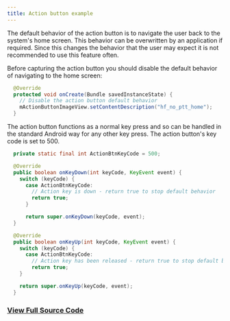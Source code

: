 ```yaml
---
title: Action button example
---
```


The default behavior of the action button is to navigate the user back to the system's home screen. This behavior can be overwritten by an application if required. Since this changes the behavior that the user may expect it is not recommended to use this feature often.

Before capturing the action button you should disable the default behavior of navigating to the home screen:

```java
  @Override
  protected void onCreate(Bundle savedInstanceState) {
    // Disable the action button default behavior
    mActionButtonImageView.setContentDescription("hf_no_ptt_home");
  }
```

The action button functions as a normal key press and so can be handled in the standard Android way for any other key press. The action button's key code is set to 500.

```java
  private static final int ActionBtnKeyCode = 500;

  @Override
  public boolean onKeyDown(int keyCode, KeyEvent event) {
    switch (keyCode) {
      case ActionBtnKeyCode:
        // Action key is down - return true to stop default behavior
        return true;
      }

      return super.onKeyDown(keyCode, event);
  }

  @Override
  public boolean onKeyUp(int keyCode, KeyEvent event) {
    switch (keyCode) {
      case ActionBtnKeyCode:
        // Action key has been released - return true to stop default behavior
        return true;
    }

    return super.onKeyUp(keyCode, event);
  }
```

### [View Full Source Code](https://github.com/realwear/Developer-Examples/blob/master/hmt1developerexamples/src/main/java/com/realwear/hmt1developerexamples/ActionButtonActivity.java)
